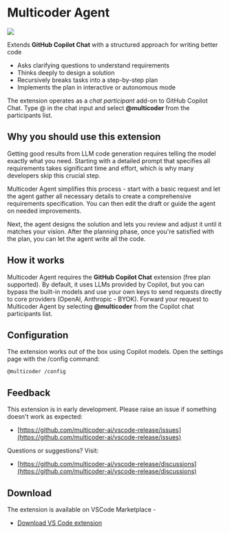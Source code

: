 # Multicoder Agent

![](https://multicoder.dev/resources/readme/process.png)

Extends **GitHub Copilot Chat** with a structured approach for writing better code

-   Asks clarifying questions to understand requirements
-   Thinks deeply to design a solution
-   Recursively breaks tasks into a step-by-step plan
-   Implements the plan in interactive or autonomous mode

The extension operates as a _chat participant_ add-on to GitHub Copilot Chat. Type @ in the chat input and select **@multicoder** from the participants list.

## Why you should use this extension

Getting good results from LLM code generation requires telling the model exactly what you need. Starting with a detailed prompt that specifies all requirements takes significant time and effort, which is why many developers skip this crucial step.

Multicoder Agent simplifies this process - start with a basic request and let the agent gather all necessary details to create a comprehensive requirements specification. You can then edit the draft or guide the agent on needed improvements.

Next, the agent designs the solution and lets you review and adjust it until it matches your vision. After the planning phase, once you're satisfied with the plan, you can let the agent write all the code.

## How it works

Multicoder Agent requires the **GitHub Copilot Chat** extension (free plan supported). By default, it uses LLMs provided by Copilot, but you can bypass the built-in models and use your own keys to send requests directly to core providers (OpenAI, Anthropic - BYOK). Forward your request to Multicoder Agent by selecting **@multicoder** from the Copilot chat participants list.

## Configuration

The extension works out of the box using Copilot models. Open the settings page with the /config command:

```
@multicoder /config
```

## Feedback

This extension is in early development. Please raise an issue if something doesn't work as expected:

-   [https://github.com/multicoder-ai/vscode-release/issues](https://github.com/multicoder-ai/vscode-release/issues)

Questions or suggestions? Visit:

-   [https://github.com/multicoder-ai/vscode-release/discussions](https://github.com/multicoder-ai/vscode-release/discussions)

## Download

The extension is available on VSCode Marketplace -

-   [Download VS Code extension](https://marketplace.visualstudio.com/items?itemName=multicoder.multicoder)
